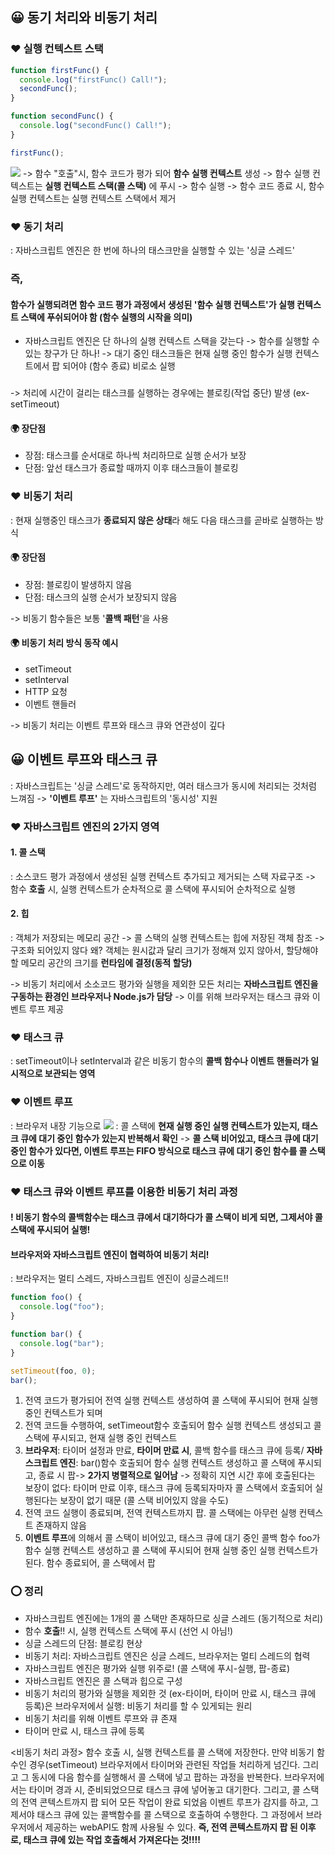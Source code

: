 ## 😀 동기 처리와 비동기 처리

### ❤️ 실행 컨텍스트 스택

```js
function firstFunc() {
  console.log("firstFunc() Call!");
  secondFunc();
}

function secondFunc() {
  console.log("secondFunc() Call!");
}

firstFunc();
```

![](https://velog.velcdn.com/images/asj1966/post/560aecb5-9130-4bbd-a8a0-ec3004eb1796/image.png)
-> 함수 "호출"시, 함수 코드가 평가 되어 **함수 실행 컨텍스트** 생성
-> 함수 실행 컨텍스트는 **실행 컨텍스트 스택(콜 스택)** 에 푸시
-> 함수 실행
-> 함수 코드 종료 시, 함수 실행 컨텍스트는 실행 컨텍스트 스택에서 제거

### ❤️ 동기 처리

: 자바스크립트 엔진은 한 번에 하나의 태스크만을 실행할 수 있는 '싱글 스레드'

### 즉,

#### 함수가 실행되려면 함수 코드 평가 과정에서 생성된 '함수 실행 컨텍스트'가 실행 컨텍스트 스택에 푸쉬되어야 함 (함수 실행의 시작을 의미)

- 자바스크립트 엔진은 단 하나의 실행 컨텍스트 스택을 갖는다
  -> 함수를 실행할 수 있는 창구가 단 하나!
  -> 대기 중인 태스크들은 현재 실행 중인 함수가 실행 컨텍스트에서 팝 되어야 (함수 종료) 비로소 실행

###

-> 처리에 시간이 걸리는 태스크를 실행하는 경우에는 블로킹(작업 중단) 발생 (ex-setTimeout)

#### 🌍 장단점

- 장점: 태스크를 순서대로 하나씩 처리하므로 실행 순서가 보장
- 단점: 앞선 태스크가 종료할 때까지 이후 태스크들이 블로킹

### ❤️ 비동기 처리

: 현재 실행중인 태스크가 **종료되지 않은 상태**라 해도 다음 태스크를 곧바로 실행하는 방식

#### 🌍 장단점

- 장점: 블로킹이 발생하지 않음
- 단점: 태스크의 실행 순서가 보장되지 않음

-> 비동기 함수들은 보통 '**콜백 패턴**'을 사용

#### 🌍 비동기 처리 방식 동작 예시

- setTimeout
- setInterval
- HTTP 요청
- 이벤트 핸들러

-> 비동기 처리는 이벤트 루프와 태스크 큐와 연관성이 깊다

## 😀 이벤트 루프와 태스크 큐

: 자바스크립트는 '싱글 스레드'로 동작하지만, 여러 태스크가 동시에 처리되는 것처럼 느껴짐
-> **'이벤트 루프'** 는 자바스크립트의 '동시성' 지원

### ❤️ 자바스크립트 엔진의 2가지 영역

#### 1. 콜 스택

: 소스코드 평가 과정에서 생성된 실행 컨텍스트 추가되고 제거되는 스택 자료구조
-> 함수 **호출** 시, 실행 컨텍스트가 순차적으로 콜 스택에 푸시되어 순차적으로 실행

#### 2. 힙

: 객체가 저장되는 메모리 공간
-> 콜 스택의 실행 컨텍스트는 힙에 저장된 객체 참조
-> 구조화 되어있지 않다
왜?
객체는 원시값과 달리 크기가 정해져 있지 않아서, 할당해야 할 메모리 공간의 크기를 **런타임에 결정(동적 할당)**

-> 비동기 처리에서 소소코드 평가와 실행을 제외한 모든 처리는 **자바스크립트 엔진을 구동하는 환경인 브라우저나 Node.js가 담당**
-> 이를 위해 브라우저는 태스크 큐와 이벤트 루프 제공

### ❤️ 태스크 큐

: setTimeout이나 setInterval과 같은 비동기 함수의 **콜백 함수나 이벤트 핸들러가 일시적으로 보관되는 영역**

### ❤️ 이벤트 루프

: 브라우저 내장 기능으로
![](https://velog.velcdn.com/images/asj1966/post/72bab843-c4fc-4f82-adb2-254a0880a8ee/image.png)
: 콜 스택에 **현재 실행 중인 실행 컨텍스트가 있는지, 태스크 큐에 대기 중인 함수가 있는지 반복해서 확인**
-> **콜 스택 비어있고, 태스크 큐에 대기 중인 함수가 있다면, 이벤트 루프는 FIFO 방식으로 태스크 큐에 대기 중인 함수를 콜 스택으로 이동**

### ❤️ 태스크 큐와 이벤트 루프를 이용한 비동기 처리 과정

#### ! 비동기 함수의 콜백함수는 태스크 큐에서 대기하다가 콜 스택이 비게 되면, 그제서야 콜 스택에 푸시되어 실행!

#### 브라우저와 자바스크립트 엔진이 협력하여 비동기 처리!

: 브라우저는 멀티 스레드, 자바스크립트 엔진이 싱글스레드!!

```js
function foo() {
  console.log("foo");
}

function bar() {
  console.log("bar");
}

setTimeout(foo, 0);
bar();
```

1. 전역 코드가 평가되어 전역 실행 컨텍스트 생성하여 콜 스택에 푸시되어 현재 실행 중인 컨텍스트가 되며
2. 전역 코드들 수행하여, setTimeout함수 호출되어 함수 실행 컨텍스트 생성되고 콜 스택에 푸시되고, 현재 실행 중인 컨텍스트
3. **브라우저**: 타이머 설정과 만료, **타이머 만료 시**, 콜백 함수를 태스크 큐에 등록/ **자바스크립트 엔진**: bar()함수 호출되어 함수 실행 컨텍스트 생성하고 콜 스택에 푸시되고, 종료 시 팝-> **2가지 병렬적으로 일어남**
   -> 정확히 지연 시간 후에 호출된다는 보장이 없다: 타이머 만료 이후, 태스크 큐에 등록되자마자 콜 스택에서 호출되어 실행된다는 보장이 없기 때문 (콜 스택 비어있지 않을 수도)
4. 전역 코드 실행이 종료되며, 전역 컨텍스트까지 팝. 콜 스택에는 아무런 실행 컨텍스트 존재하지 않음
5. **이벤트 루프**에 의해서 콜 스택이 비어있고, 태스크 큐에 대기 중인 콜백 함수 foo가 함수 실행 컨텍스트 생성하고 콜 스택에 푸시되어 현재 실행 중인 실행 컨텍스트가 된다. 함수 종료되어, 콜 스택에서 팝

### ⭕ 정리

- 자바스크립트 엔진에는 1개의 콜 스택만 존재하므로 싱글 스레드 (동기적으로 처리)
- 함수 **호출**!! 시, 실행 컨텍스트 스택에 푸시 (선언 시 아님!)
- 싱글 스레드의 단점: 블로킹 현상
- 비동기 처리: 자바스크립트 엔진은 싱글 스레드, 브라우저는 멀티 스레드의 협력
- 자바스크립트 엔진은 평가와 실행 위주로! (콜 스택에 푸시-실행, 팝-종료)
- 자바스크립트 엔진은 콜 스택과 힙으로 구성
- 비동기 처리의 평가와 실행을 제외한 것 (ex-타이머, 타이머 만료 시, 태스크 큐에 등록)은 브라우저에서 실행: 비동기 처리를 할 수 있게되는 원리
- 비동기 처리를 위해 이벤트 루프와 큐 존재
- 타이머 만료 시, 태스크 큐에 등록

<비동기 처리 과정>
함수 호출 시, 실행 컨텍스트를 콜 스택에 저장한다. 만약 비동기 함수인 경우(setTimeout) 브라우저에서 타이머와 관련된 작업들 처리하게 넘긴다. 그리고 그 동시에 다음 함수를 실행해서 콜 스택에 넣고 팝하는 과정을 반복한다. 브라우저에서는 타이머 경과 시, 준비되었으므로 태스크 큐에 넣어놓고 대기한다. 그리고, 콜 스택의 전역 콘텍스트까지 팝 되어 모든 작업이 완료 되었음 이벤트 루프가 감지를 하고, 그제서야 태스크 큐에 있는 콜백함수를 콜 스택으로 호출하여 수행한다. 그 과정에서 브라우저에서 제공하는 webAPI도 함께 사용될 수 있다. **즉, 전역 콘텍스트까지 팝 된 이후로, 태스크 큐에 있는 작업 호출해서 가져온다는 것!!!!**
